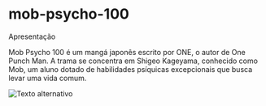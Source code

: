 # mob-psycho-100 

Apresentação
 
 Mob Psycho 100 é um mangá japonês escrito por ONE, o autor de One Punch Man.  A trama se concentra em Shigeo Kageyama, conhecido como Mob, um aluno dotado de habilidades psíquicas excepcionais que busca levar uma vida comum.

![Texto alternativo]([caminho/para/imagem.png](http://images.ecency.com/DQmSGvNwraBwRt2vFgXLHT7jaBqtJRrXiqusuY9fKaaKWBD/mv5bywiwzjhkmzgtowexyi00zgiwltg1ztktnjqyzwixywfmztc0xkeyxkfqcgdeqxvynjawnduxodi_._v1_fmjpg_ux1000_.jpg))

